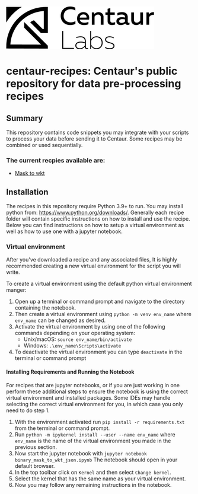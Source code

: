 ![logo](assets/logo.png)

# centaur-recipes: Centaur's public repository for data pre-processing recipes


## Summary

This repository contains code snippets you may integrate with your scripts to 
process your data before sending it to Centaur. Some recipes may be combined 
or used sequentially.

### The current recpies available are:
* [Mask to wkt](mask_extraction)

## Installation

The recipes in this repository require Python 3.9+ to run. You may install 
python from: https://www.python.org/downloads/. Generally each recipe folder 
will contain specific instructions on how to install and use the recipe. Below
you can find instructions on how to setup a virtual environment as well as how
to use one with a jupyter notebook.

### Virtual environment
After you've downloaded a recipe and any associated files, It is highly 
recommended creating a new virtual environment for the script you will write.

To create a virtual environment using the default python virtual environment manger:
1. Open up a terminal or command prompt and navigate to the directory 
   containing the notebook.
2. Then create a virtual environment using `python -m venv env_name` where 
   `env_name` can be changed as desired.
3. Activate the virtual environment by using one of the following commands 
   depending on your operating system:
    * Unix/macOS: `source env_name/bin/activate`
    * Windows: `.\env_name\Scripts\activate`
4. To deactivate the virtual environment you can type `deactivate` in the 
   terminal or command prompt

#### Installing Requirements and Running the Notebook

For recipes that are jupyter notebooks, or if you are just working in one
perform these additional steps to ensure the notebook is using the correct
virtual environment and installed packages. Some IDEs may handle selecting the
correct virtual environment for you, in which case you only need to do step 1.

1. With the environment activated run `pip install -r requirements.txt`
   from the terminal or command prompt.
2. Run `python -m ipykernel install --user --name env_name` where `env_name`
   is the name of the virtual environment you made in the previous section.
3. Now start the jupyter notebook with `jupyter notebook binary_mask_to_wkt_json.ipynb`
   The notebook should open in your default browser.
4. In the top toolbar click on `Kernel` and then select `Change kernel`.
5. Select the kernel that has the same name as your virtual environment.
6. Now you may follow any remaining instructions in the notebook.
